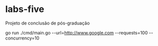 # labs-five
Projeto de conclusão de pós-graduação


go run ./cmd/main.go --url=http://www.google.com --requests=100 --concurrency=10
